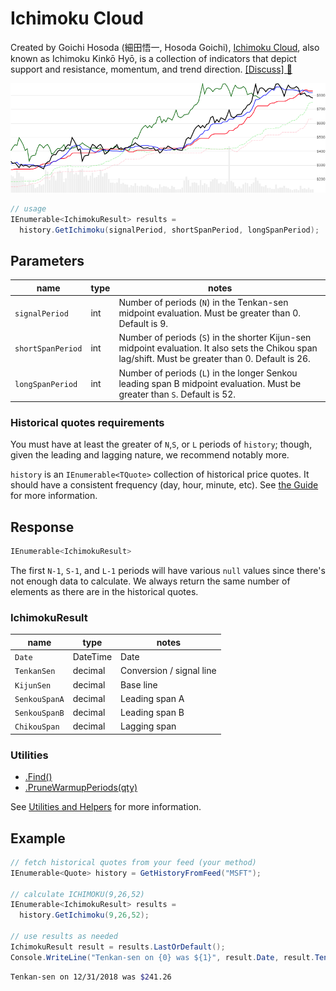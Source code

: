 # Ichimoku Cloud

Created by Goichi Hosoda (細田悟一, Hosoda Goichi), [Ichimoku Cloud](https://en.wikipedia.org/wiki/Ichimoku_Kink%C5%8D_Hy%C5%8D), also known as Ichimoku Kinkō Hyō, is a collection of indicators that depict support and resistance, momentum, and trend direction.
[[Discuss] :speech_balloon:](https://github.com/DaveSkender/Stock.Indicators/discussions/251 "Community discussion about this indicator")

![image](chart.png)

```csharp
// usage
IEnumerable<IchimokuResult> results =
  history.GetIchimoku(signalPeriod, shortSpanPeriod, longSpanPeriod);  
```

## Parameters

| name | type | notes
| -- |-- |--
| `signalPeriod` | int | Number of periods (`N`) in the Tenkan-sen midpoint evaluation.  Must be greater than 0.  Default is 9.
| `shortSpanPeriod` | int | Number of periods (`S`) in the shorter Kijun-sen midpoint evaluation.  It also sets the Chikou span lag/shift.  Must be greater than 0.  Default is 26.
| `longSpanPeriod` | int | Number of periods (`L`) in the longer Senkou leading span B midpoint evaluation.  Must be greater than `S`.  Default is 52.

### Historical quotes requirements

You must have at least the greater of `N`,`S`, or `L` periods of `history`; though, given the leading and lagging nature, we recommend notably more.

`history` is an `IEnumerable<TQuote>` collection of historical price quotes.  It should have a consistent frequency (day, hour, minute, etc).  See [the Guide](../../docs/GUIDE.md) for more information.

## Response

```csharp
IEnumerable<IchimokuResult>
```

The first `N-1`, `S-1`, and `L-1` periods will have various `null` values since there's not enough data to calculate.  We always return the same number of elements as there are in the historical quotes.

### IchimokuResult

| name | type | notes
| -- |-- |--
| `Date` | DateTime | Date
| `TenkanSen` | decimal | Conversion / signal line
| `KijunSen` | decimal | Base line
| `SenkouSpanA` | decimal | Leading span A
| `SenkouSpanB` | decimal | Leading span B
| `ChikouSpan` | decimal | Lagging span

### Utilities

- [.Find()](../../docs/UTILITIES.md#find-indicator-result-by-date)
- [.PruneWarmupPeriods(qty)](../../docs/UTILITIES.md#prune-warmup-periods)

See [Utilities and Helpers](../../docs/UTILITIES.md#content) for more information.

## Example

```csharp
// fetch historical quotes from your feed (your method)
IEnumerable<Quote> history = GetHistoryFromFeed("MSFT");

// calculate ICHIMOKU(9,26,52)
IEnumerable<IchimokuResult> results =
  history.GetIchimoku(9,26,52);

// use results as needed
IchimokuResult result = results.LastOrDefault();
Console.WriteLine("Tenkan-sen on {0} was ${1}", result.Date, result.TenkanSen);
```

```bash
Tenkan-sen on 12/31/2018 was $241.26
```
